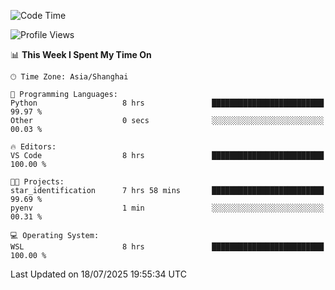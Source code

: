 <!--START_SECTION:waka-->
![Code Time](http://img.shields.io/badge/Code%20Time-3%2C036%20hrs%2044%20mins-blue)

![Profile Views](http://img.shields.io/badge/Profile%20Views-0-blue)

📊 **This Week I Spent My Time On** 

```text
🕑︎ Time Zone: Asia/Shanghai

💬 Programming Languages: 
Python                   8 hrs               █████████████████████████   99.97 % 
Other                    0 secs              ░░░░░░░░░░░░░░░░░░░░░░░░░   00.03 % 

🔥 Editors: 
VS Code                  8 hrs               █████████████████████████   100.00 % 

🐱‍💻 Projects: 
star_identification      7 hrs 58 mins       █████████████████████████   99.69 % 
pyenv                    1 min               ░░░░░░░░░░░░░░░░░░░░░░░░░   00.31 % 

💻 Operating System: 
WSL                      8 hrs               █████████████████████████   100.00 % 
```


 Last Updated on 18/07/2025 19:55:34 UTC
<!--END_SECTION:waka-->